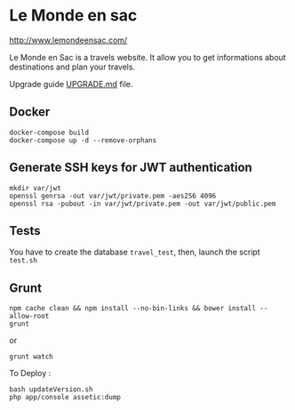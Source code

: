 Le Monde en sac
======

http://www.lemondeensac.com/

Le Monde en Sac is a travels website. It allow you to get informations about destinations and plan your travels.

Upgrade guide [UPGRADE.md](UPGRADE.md)
file.

## Docker

```
docker-compose build
docker-compose up -d --remove-orphans
```


## Generate SSH keys for JWT authentication

```
mkdir var/jwt
openssl genrsa -out var/jwt/private.pem -aes256 4096
openssl rsa -pubout -in var/jwt/private.pem -out var/jwt/public.pem
```

## Tests

You have to create the database `travel_test`, then, launch the script `test.sh`

## Grunt

```
npm cache clean && npm install --no-bin-links && bower install --allow-root
grunt
```

or

```
grunt watch
```

To Deploy :

```
bash updateVersion.sh
php app/console assetic:dump
```
